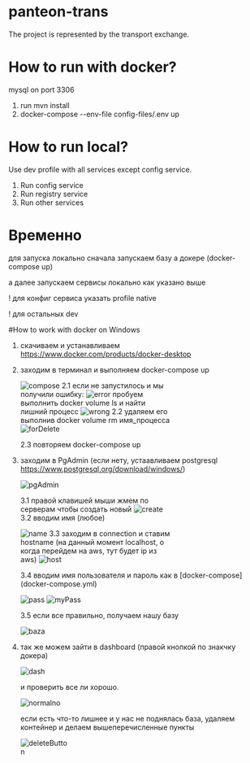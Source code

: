 # panteon-trans
The project is represented by the transport exchange.


# How to run with docker?

mysql on port 3306

1. run mvn install
2. docker-compose --env-file config-files/.env up

# How to run local?

Use dev profile with all services except config service.

1. Run config service
2. Run registry service
3. Run other services



# Временно
для запуска локально сначала запускаем базу а докере (docker-compose up)

а далее запускаем сервисы локально как указано выше

! для конфиг сервиса указать profile native

! для остальных dev

#How to work with docker on Windows

1. скачиваем и устанавливаем https://www.docker.com/products/docker-desktop
2. заходим в терминал и выполняем docker-compose up  
     <div style="width:300px">

    ![compose](images/img.png)
    2.1 если не запустилось и мы получили ошибку: ![error](images/img_10.png)
    пробуем выполнить docker volume ls и найти лишний процесс 
    ![wrong](images/img_1.png)
    2.2 удаляем его выполнив docker volume rm имя_процесса 
    ![forDelete](images/img_2.png)
     
    2.3 повторяем docker-compose up
3. заходим в PgAdmin (если нету, устаавливаем postgresql https://www.postgresql.org/download/windows/)
    <div style="width:300px">

    ![pgAdmin](images/img_3.png)

    3.1 правой клавишей мыши жмем по серверам чтобы создать новый 
    ![create](images/img_4.png)
    3.2 вводим имя (любое)
   
    ![name](images/img_5.png)
    3.3 заходим в connection и ставим hostname (на данный момент localhost, о когда перейдем на aws, тут будет ip из aws)
    ![host](images/img_6.png)
   </div>
    3.4 вводим имя пользователя и пароль как в [docker-compose](docker-compose.yml) 
    <div style="width:300px">

    ![pass](images/img_7.png)
    ![myPass](images/img_8.png)
   </div>
    3.5 если все правильно, получаем нашу базу 
    <div style="width:800px">

    ![baza](images/img_9.png)
   </div>
4. так же можем зайти в dashboard  (правой кнопкой по знакчку докера)
   <div style="width:200px">

    ![dash](images/img_11.png) 
   </div>

   и проверить все ли хорошо.
    <div style="width:500px">

    ![normalno](images/img_12.png)
   </div>
    если есть что-то лишнее и у нас не поднялась база, удаляем контейнер и делаем вышеперечисленные пункты
    <div style="width:100px">
   
    ![deleteButton](images/img_13.png)
   </div>
   </div>
